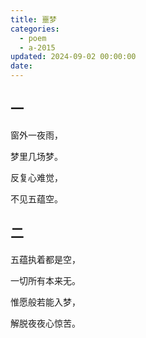 ```yaml
---
title: 噩梦
categories:
  - poem
  - a-2015
updated: 2024-09-02 00:00:00
date:
---
```


## 一 ##

窗外一夜雨，

梦里几场梦。

反复心难觉，

不见五蕴空。

## 二 ##

五蕴执着都是空，

一切所有本来无。

惟愿般若能入梦，

解脱夜夜心惊苦。